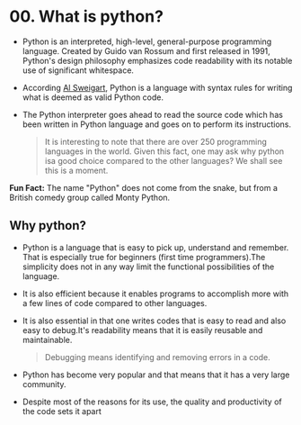 # 00. What is python?

- Python is an interpreted, high-level, general-purpose programming language. Created by Guido van Rossum and first released in 1991, Python's design philosophy emphasizes code readability with its notable use of significant whitespace.

- According [Al Sweigart](https://www.amazon.com/Automate-Boring-Stuff-Python-Programming/dp/1593275994), Python is a language with syntax rules for writing what is deemed as valid Python code.

- The Python interpreter goes ahead to read the source code which has been written in Python language and goes on to perform its instructions.

  > It is interesting to note that there are over 250 programming languages in the world. Given this fact, one may ask why python isa good choice compared to the other languages? We shall see this is a moment.

**Fun Fact:** The name "Python" does not come from the snake, but from a British comedy group called Monty Python.

## Why python?

- Python is a language that is easy to pick up, understand and remember. That is especially true for beginners (first time programmers).The simplicity does not in any way limit the functional possibilities of the language.

- It is also efficient because it enables programs to accomplish more with a few lines of code compared to other languages.

- It is also essential in that one writes codes that is easy to read and also easy to debug.It's readability means that it is easily reusable and maintainable.

  > Debugging means identifying and removing errors in a code.

- Python has become very popular and that means that it has a very large community.

- Despite most of the reasons for its use, the quality and productivity of the code sets it apart
